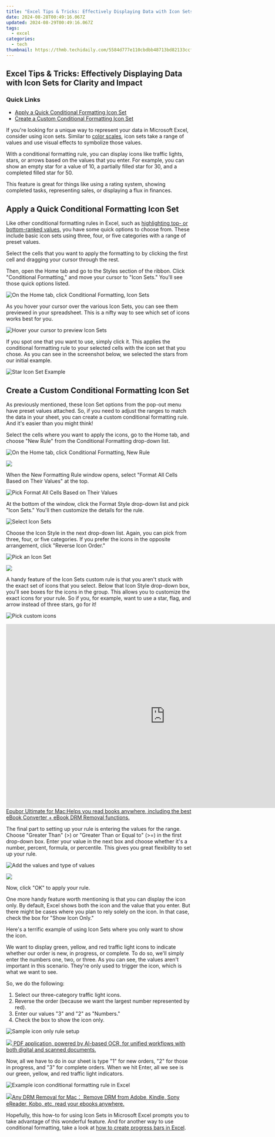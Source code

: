 ```yaml
---
title: "Excel Tips & Tricks: Effectively Displaying Data with Icon Sets for Clarity and Impact"
date: 2024-08-28T00:49:16.067Z
updated: 2024-08-29T00:49:16.067Z
tags:
  - excel
categories:
  - tech
thumbnail: https://thmb.techidaily.com/5584d777e110cbdbb48713bd82133ccfd2417ed4baa291781cd47c73ffc42e1f.jpeg
---
```


## Excel Tips & Tricks: Effectively Displaying Data with Icon Sets for Clarity and Impact

### Quick Links

* [Apply a Quick Conditional Formatting Icon Set](https://digital-screen-recording.techidaily.com/sound-studio-everything-about-the-sound-recording-studio-mac-for-2024/)
* [Create a Custom Conditional Formatting Icon Set](https://easy-unlock-android.techidaily.com/how-to-reset-your-poco-x6-lock-screen-password-by-drfone-android/)

 If you're looking for a unique way to represent your data in Microsoft Excel, consider using icon sets. Similar to [color scales](https://youtube-help.techidaily.com/manipulate-sound-rate-in-youtube-playback-for-2024/), icon sets take a range of values and use visual effects to symbolize those values.

 With a conditional formatting rule, you can display icons like traffic lights, stars, or arrows based on the values that you enter. For example, you can show an empty star for a value of 10, a partially filled star for 30, and a completed filled star for 50.

 This feature is great for things like using a rating system, showing completed tasks, representing sales, or displaying a flux in finances.

##  Apply a Quick Conditional Formatting Icon Set

 Like other conditional formatting rules in Excel, such as [highlighting top- or bottom-ranked values](https://hardware-updates.techidaily.com/1722966983711-ultimate-solution-to-get-your-epson-et-4550-up-and-running-on-windows-with-proven-techniques/), you have some quick options to choose from. These include basic icon sets using three, four, or five categories with a range of preset values.

 Select the cells that you want to apply the formatting to by clicking the first cell and dragging your cursor through the rest.

 Then, open the Home tab and go to the Styles section of the ribbon. Click "Conditional Formatting," and move your cursor to "Icon Sets." You'll see those quick options listed.

![On the Home tab, click Conditional Formatting, Icon Sets](https://static1.howtogeekimages.com/wordpress/wp-content/uploads/2021/06/ConditionalFormattingIconSets-Excel.png) 

 As you hover your cursor over the various Icon Sets, you can see them previewed in your spreadsheet. This is a nifty way to see which set of icons works best for you.

![Hover your cursor to preview Icon Sets](https://static1.howtogeekimages.com/wordpress/wp-content/uploads/2021/06/ConditionalFormattingPreviewIconSets-Excel.png) 

 If you spot one that you want to use, simply click it. This applies the conditional formatting rule to your selected cells with the icon set that you chose. As you can see in the screenshot below, we selected the stars from our initial example.

![Star Icon Set Example](https://static1.howtogeekimages.com/wordpress/wp-content/uploads/2021/06/SimpleStarIconSets-Excel.png) 

##  Create a Custom Conditional Formatting Icon Set

 As previously mentioned, these Icon Set options from the pop-out menu have preset values attached. So, if you need to adjust the ranges to match the data in your sheet, you can create a custom conditional formatting rule. And it's easier than you might think!

 Select the cells where you want to apply the icons, go to the Home tab, and choose "New Rule" from the Conditional Formatting drop-down list.

![On the Home tab, click Conditional Formatting, New Rule](https://static1.howtogeekimages.com/wordpress/wp-content/uploads/2021/06/ConditionalFormattingNewRuleIconSets-Excel.png) 

<!-- affiliate ads begin -->
<a href="https://secure.2checkout.com/order/checkout.php?PRODS=2201613&QTY=1&AFFILIATE=108875&CART=1"><img src="https://www.macdvdripperpro.com/images/devices-3.png" border="0"></a>
<!-- affiliate ads end -->
 When the New Formatting Rule window opens, select "Format All Cells Based on Their Values" at the top.

![Pick Format All Cells Based on Their Values](https://static1.howtogeekimages.com/wordpress/wp-content/uploads/2021/06/FormatBasedValuesIconSets-Excel.png) 

 At the bottom of the window, click the Format Style drop-down list and pick "Icon Sets." You'll then customize the details for the rule.

![Select Icon Sets](https://static1.howtogeekimages.com/wordpress/wp-content/uploads/2021/06/FormatBasedValuesChooseIconSets-Excel.png) 

 Choose the Icon Style in the next drop-down list. Again, you can pick from three, four, or five categories. If you prefer the icons in the opposite arrangement, click "Reverse Icon Order."

![Pick an Icon Set](https://static1.howtogeekimages.com/wordpress/wp-content/uploads/2021/06/FormatBasedValuesSelectIconSet-Excel.png) 

<!-- affiliate ads begin -->
<a href="https://shop.systoolsgroup.com/affiliate.php?ACCOUNT=SYSTOOBY&AFFILIATE=108875&PATH=https%3A%2F%2Fwww.systoolsgroup.com%3FAFFILIATE%3D108875%26RESOURCE%3DSysTools%2BGmail%2BBackup"><img src="https://www.systoolsgroup.com/box/gmail-backup.png" border="0"></a>
<!-- affiliate ads end -->
 A handy feature of the Icon Sets custom rule is that you aren't stuck with the exact set of icons that you select. Below that Icon Style drop-down box, you'll see boxes for the icons in the group. This allows you to customize the exact icons for your rule. So if you, for example, want to use a star, flag, and arrow instead of three stars, go for it!

![Pick custom icons](https://static1.howtogeekimages.com/wordpress/wp-content/uploads/2021/06/CustomIconSet-Excel.png) 

<!-- affiliate ads begin -->
<a href="https://secure.2checkout.com/order/checkout.php?PRODS=4599952&QTY=1&AFFILIATE=108875&CART=1"><iframe width="864" height="500" src="https://www.youtube.com/embed/jVnfr5HudQw" title="The Latest and Easiest Solution to Remove Kindle DRM on Windows (without Degrading)" frameborder="0" allow="accelerometer; autoplay; clipboard-write; encrypted-media; gyroscope; picture-in-picture; web-share" referrerpolicy="strict-origin-when-cross-origin" allowfullscreen></iframe>Epubor Ultimate for Mac:Helps you read books anywhere, including the best eBook Converter + eBook DRM Removal functions.</a>
<!-- affiliate ads end -->
 The final part to setting up your rule is entering the values for the range. Choose "Greater Than" (>) or "Greater Than or Equal to" (>=) in the first drop-down box. Enter your value in the next box and choose whether it's a number, percent, formula, or percentile. This gives you great flexibility to set up your rule.

![Add the values and type of values](https://static1.howtogeekimages.com/wordpress/wp-content/uploads/2021/06/FormatBasedValuesIconSetValues-Excel.png) 

<!-- affiliate ads begin -->
<a href="https://shop.copernic.com/order/checkout.php?PRODS=41033091&QTY=1&AFFILIATE=108875&CART=1"><img src="https://secure.2checkout.com/images/merchant/8d30aa96e72440759f74bd2306c1fa3d/Copernic-2023-Affiliate-728x90-Advanced.png" border="0"></a>
<!-- affiliate ads end -->
 Now, click "OK" to apply your rule.

 One more handy feature worth mentioning is that you can display the icon only. By default, Excel shows both the icon and the value that you enter. But there might be cases where you plan to rely solely on the icon. In that case, check the box for "Show Icon Only."

 Here's a terrific example of using Icon Sets where you only want to show the icon.

 We want to display green, yellow, and red traffic light icons to indicate whether our order is new, in progress, or complete. To do so, we'll simply enter the numbers one, two, or three. As you can see, the values aren't important in this scenario. They're only used to trigger the icon, which is what we want to see.

 So, we do the following:

1. Select our three-category traffic light icons.
2. Reverse the order (because we want the largest number represented by red).
3. Enter our values "3" and "2" as "Numbers."
4. Check the box to show the icon only.

![Sample icon only rule setup](https://static1.howtogeekimages.com/wordpress/wp-content/uploads/2021/06/SampleIconSetRule-Excel.png) 

<!-- affiliate ads begin -->
<a href="https://checkout.abbyy.com/order/checkout.php?PRODS=39254549&QTY=1&AFFILIATE=108875&CART=1"> <img src="https://secure.avangate.com/images/merchant/0e5fb5c76fca16adbee503c9aff393cd/products/8_FR-Badges-NEW-FR-Standard-16-WIN-200.png" border="0"> PDF application, powered by AI-based OCR, for unified workflows with both digital and scanned documents. </a>
<!-- affiliate ads end -->
 Now, all we have to do in our sheet is type "1" for new orders, "2" for those in progress, and "3" for complete orders. When we hit Enter, all we see is our green, yellow, and red traffic light indicators.

![Example icon conditional formatting rule in Excel](https://static1.howtogeekimages.com/wordpress/wp-content/uploads/2021/06/SampleIconSetRuleDisplay-Excel.png) 

<!-- affiliate ads begin -->
<a href="https://secure.2checkout.com/order/checkout.php?PRODS=4600114&QTY=1&AFFILIATE=108875&CART=1"><img src="https://www.epubor.com/images/drm-removal-feature2.png" border="0">Any DRM Removal for Mac： Remove DRM from Adobe, Kindle, Sony eReader, Kobo, etc, read your ebooks anywhere.</a>
<!-- affiliate ads end -->
 Hopefully, this how-to for using Icon Sets in Microsoft Excel prompts you to take advantage of this wonderful feature. And for another way to use conditional formatting, take a look at [how to create progress bars in Excel](https://instagram-clips.techidaily.com/updated-the-ultimate-guide-to-saving-instagrams-trending-videos/).

<ins class="adsbygoogle"
     style="display:block"
     data-ad-format="autorelaxed"
     data-ad-client="ca-pub-7571918770474297"
     data-ad-slot="1223367746"></ins>



<ins class="adsbygoogle"
     style="display:block"
     data-ad-client="ca-pub-7571918770474297"
     data-ad-slot="8358498916"
     data-ad-format="auto"
     data-full-width-responsive="true"></ins>


